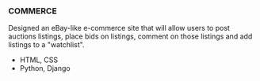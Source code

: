 ### COMMERCE
Designed an eBay-like e-commerce site that will allow users to post auctions listings, place bids on listings, comment on those listings and add listings to a "watchlist".

* HTML, CSS
* Python, Django

